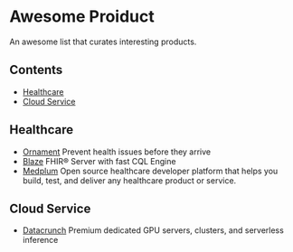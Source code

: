 # Awesome Proiduct
An awesome list that curates interesting products.

## Contents
- [Healthcare](#healthcare)
- [Cloud Service](#cloud-service)

## Healthcare
- [Ornament](https://ornament.health/) Prevent health issues before they arrive
- [Blaze](https://samply.github.io/blaze/) FHIR® Server with fast CQL Engine
- [Medplum](https://www.medplum.com/) Open source healthcare developer platform that helps you build, test, and deliver any healthcare product or service.

## Cloud Service
- [Datacrunch](https://datacrunch.io/) Premium dedicated GPU servers, clusters, and serverless inference
